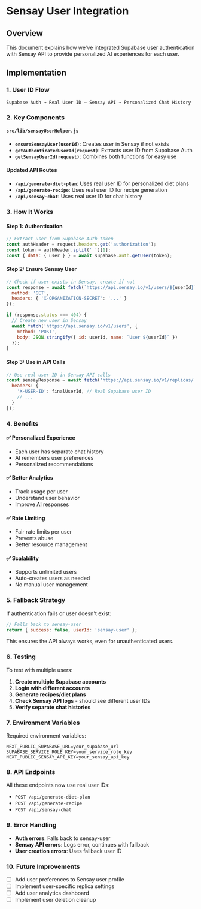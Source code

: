 # Sensay User Integration

## Overview
This document explains how we've integrated Supabase user authentication with Sensay API to provide personalized AI experiences for each user.

## Implementation

### 1. User ID Flow
```
Supabase Auth → Real User ID → Sensay API → Personalized Chat History
```

### 2. Key Components

#### `src/lib/sensayUserHelper.js`
- **`ensureSensayUser(userId)`**: Creates user in Sensay if not exists
- **`getAuthenticatedUserId(request)`**: Extracts user ID from Supabase Auth
- **`getSensayUserId(request)`**: Combines both functions for easy use

#### Updated API Routes
- **`/api/generate-diet-plan`**: Uses real user ID for personalized diet plans
- **`/api/generate-recipe`**: Uses real user ID for recipe generation
- **`/api/sensay-chat`**: Uses real user ID for chat history

### 3. How It Works

#### Step 1: Authentication
```javascript
// Extract user from Supabase Auth token
const authHeader = request.headers.get('authorization');
const token = authHeader.split(' ')[1];
const { data: { user } } = await supabase.auth.getUser(token);
```

#### Step 2: Ensure Sensay User
```javascript
// Check if user exists in Sensay, create if not
const response = await fetch(`https://api.sensay.io/v1/users/${userId}`, {
  method: 'GET',
  headers: { 'X-ORGANIZATION-SECRET': '...' }
});

if (response.status === 404) {
  // Create new user in Sensay
  await fetch('https://api.sensay.io/v1/users', {
    method: 'POST',
    body: JSON.stringify({ id: userId, name: `User ${userId}` })
  });
}
```

#### Step 3: Use in API Calls
```javascript
// Use real user ID in Sensay API calls
const sensayResponse = await fetch('https://api.sensay.io/v1/replicas/.../chat/completions', {
  headers: {
    'X-USER-ID': finalUserId, // Real Supabase user ID
    // ...
  }
});
```

### 4. Benefits

#### ✅ **Personalized Experience**
- Each user has separate chat history
- AI remembers user preferences
- Personalized recommendations

#### ✅ **Better Analytics**
- Track usage per user
- Understand user behavior
- Improve AI responses

#### ✅ **Rate Limiting**
- Fair rate limits per user
- Prevents abuse
- Better resource management

#### ✅ **Scalability**
- Supports unlimited users
- Auto-creates users as needed
- No manual user management

### 5. Fallback Strategy

If authentication fails or user doesn't exist:
```javascript
// Falls back to sensay-user
return { success: false, userId: 'sensay-user' };
```

This ensures the API always works, even for unauthenticated users.

### 6. Testing

To test with multiple users:

1. **Create multiple Supabase accounts**
2. **Login with different accounts**
3. **Generate recipes/diet plans**
4. **Check Sensay API logs** - should see different user IDs
5. **Verify separate chat histories**

### 7. Environment Variables

Required environment variables:
```env
NEXT_PUBLIC_SUPABASE_URL=your_supabase_url
SUPABASE_SERVICE_ROLE_KEY=your_service_role_key
NEXT_PUBLIC_SENSAY_API_KEY=your_sensay_api_key
```

### 8. API Endpoints

All these endpoints now use real user IDs:

- `POST /api/generate-diet-plan`
- `POST /api/generate-recipe`
- `POST /api/sensay-chat`

### 9. Error Handling

- **Auth errors**: Falls back to sensay-user
- **Sensay API errors**: Logs error, continues with fallback
- **User creation errors**: Uses fallback user ID

### 10. Future Improvements

- [ ] Add user preferences to Sensay user profile
- [ ] Implement user-specific replica settings
- [ ] Add user analytics dashboard
- [ ] Implement user deletion cleanup
